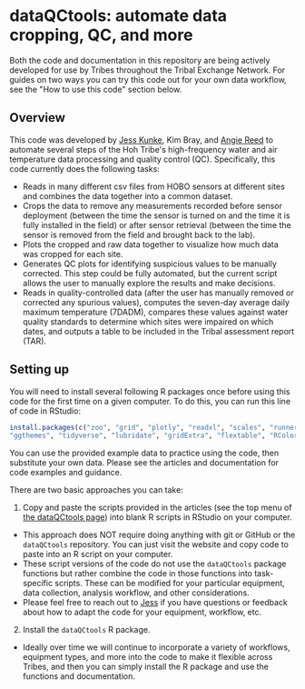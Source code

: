 dataQCtools: automate data cropping, QC, and more
====

Both the code and documentation in this repository are being actively developed for use by Tribes throughout the Tribal Exchange Network. For guides on two ways you can try this code out for your own data workflow, see the "How to use this code" section below.

## Overview

This code was developed by [Jess Kunke](https://github.com/jpierkunke), Kim Bray, and [Angie Reed](https://github.com/angiereed04468) to automate several steps of the Hoh Tribe's high-frequency water and air temperature data processing and quality control (QC). Specifically, this code currently does the following tasks:

- Reads in many different csv files from HOBO sensors at different sites and combines the data together into a common dataset.
- Crops the data to remove any measurements recorded before sensor deployment (between the time the sensor is turned on and the time it is fully installed in the field) or after sensor retrieval (between the time the sensor is removed from the field and brought back to the lab).
- Plots the cropped and raw data together to visualize how much data was cropped for each site.
- Generates QC plots for identifying suspicious values to be manually corrected. This step could be fully automated, but the current script allows the user to manually explore the results and make decisions.
- Reads in quality-controlled data (after the user has manually removed or corrected any spurious values), computes the seven-day average daily maximum temperature (7DADM), compares these values against water quality standards to determine which sites were impaired on which dates, and outputs a table to be included in the Tribal assessment report (TAR).


## Setting up

You will need to install several following R packages once before using this code for the first time on a given computer. To do this, you can run this line of code in RStudio:

```r
install.packages(c("zoo", "grid", "plotly", "readxl", "scales", "runner", 
"ggthemes", "tidyverse", "lubridate", "gridExtra", "flextable", "RColorBrewer", "magrittr"))
```

You can use the provided example data to practice using the code, then substitute your own data. Please see the articles and documentation for code examples and guidance.

There are two basic approaches you can take:

1. Copy and paste the scripts provided in the articles (see the top menu of [the dataQCtools page](https://tribalxg.github.io/dataQCtools/index.html)) into blank R scripts in RStudio on your computer. 
  - This approach does NOT require doing anything with git or GitHub or the `dataQCtools` repository. You can just visit the website and copy code to paste into an R script on your computer.
  - These script versions of the code do not use the `dataQCtools` package functions but rather combine the code in those functions into task-specific scripts. These can be modified for your particular equipment, data collection, analysis workflow, and other considerations.
  - Please feel free to reach out to [Jess](https://jpierkunke.github.io/) if you have questions or feedback about how to adapt the code for your equipment, workflow, etc.

2. Install the `dataQCtools` R package.
  - Ideally over time we will continue to incorporate a variety of workflows, equipment types, and more into the code to make it flexible across Tribes, and then you can simply install the R package and use the functions and documentation.

